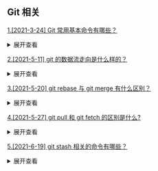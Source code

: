 ## Git 相关

[1.[2021-3-24] Git 常用基本命令有哪些？](https://github.com/HJY-xh/plantTrees/issues/82)

<details>
<summary>展开查看</summary>
<pre>

-   $ git branch # 查看所有分支
-   $ git add --all # 添加所有文件至暂存区
-   $ git add . # 只添加当前目录下的修改文件到暂存区
-   $ git commit -m '修改说明' # 根据暂存区的内容创建一次提交
-   $ git log # 查看提交历史
-   $ git log -p # 详细显示提交与修改变动信息
-   $ git push origin master # 将本地仓库的 master 分支推送到远程仓库的 master 分支
-   $ git fetch origin master # 拉取远程仓库的 master 分支到本地
-   $ git checkout branch-name # 切换到另外一个分支
-   $ git checkout -b new-branch # 基于当前分支创建一个新分支并切换到这个新的分支

</pre>
</details>

[2.[2021-5-11] git 的数据流走向是什么样的？](https://github.com/HJY-xh/plantTrees/issues/233)

<details>
<summary>展开查看</summary>
<pre>

[![git数据流走向](https://user-images.githubusercontent.com/39485286/117751619-ffdc9380-b247-11eb-948b-ee9a13a37899.png)](https://user-images.githubusercontent.com/39485286/117751619-ffdc9380-b247-11eb-948b-ee9a13a37899.png)

</pre>
</details>

[3.[2021-5-20] git rebase 与 git merge 有什么区别？](https://github.com/HJY-xh/plantTrees/issues/256)

<details>
<summary>展开查看</summary>
<pre>

`git rebase`和`git merge`一样都是用于从一个分支获取并且合并到当前分支。假设一个场景，我们开发的[feature/todo]分支要合并到 master 主分支，那么用 rebase 或者 merge 有什么不同呢？

### merge

-   merge 特点：自动创建一个新的 commit，如果合并的时候遇到冲突，仅需要修改后重新 commit
-   优点：记录了真实的 commit 情况，包括每个分支的详情
-   缺点：因为每次 merge 会自动产生一个 merge commit，所以在 commit 比较频繁时，看到的分支很杂乱

### rebase

-   rebase 特点：会合并之前的 commit 历史
-   优点：得到更简洁的项目历史，去掉了 merge history
-   缺点：如果合并出现代码问题不容易定位，因此当需要保留详细的合并信息的时候建议使用 git merge，特别是需要将分支合并进入 master 分支时。

</pre>
</details>

[4.[2021-5-27] git pull 和 git fetch 的区别是什么?](https://github.com/HJY-xh/plantTrees/issues/265)

<details>
<summary>展开查看</summary>
<pre>

-   `git fetch` 只是将远程仓库的变化下载下来，并没有和本地分支合并
-   `git pull` 会将远程仓库的变化下载下来，并和本地分支合并

</pre>
</details>

[5.[2021-6-19] git stash 相关的命令有哪些？](https://github.com/HJY-xh/plantTrees/issues/324)

<details>
<summary>展开查看</summary>
<pre>

会有这么一个场景，现在你正在用你的 feature 分支上开发新功能。这时，生产环境上出现了一个 bug 需要紧急修复，但是你这部分代码还没开发完，不想提交，怎么办？这个时候可以用 git stash 命令先把工作区已经修改的文件暂存起来，然后切换到 hotfix 分支上进行 bug 的修复，修复完成后，切换回 feature 分支，从堆栈中恢复刚刚保存的内容。
基本命令如下

```git
git stash //把本地的改动暂存起来
git stash save "message" 执行存储时，添加备注，方便查找。
git stash pop // 应用最近一次暂存的修改，并删除暂存的记录
git stash apply  // 应用某个存储,但不会把存储从存储列表中删除，默认使用第一个存储,即stash@{0}，如果要使用其他个，git stash apply stash@{$num} 。
git stash list // 查看stash有哪些存储
git stash clear // 删除所有缓存的stash
```

</pre>
</details>
